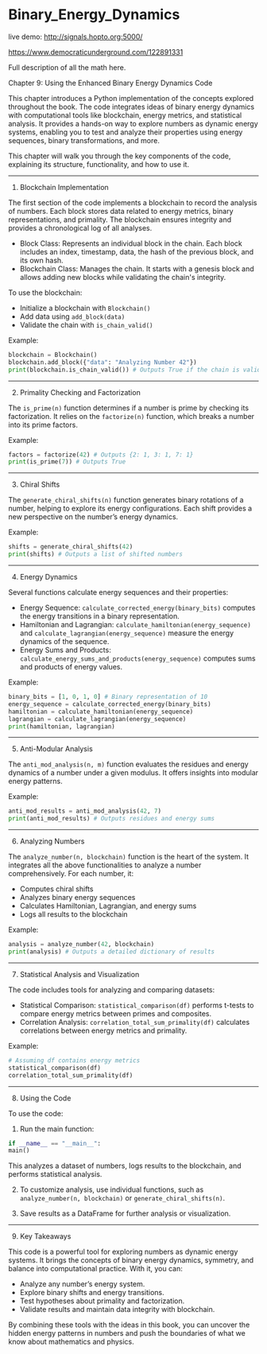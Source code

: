 # Binary_Energy_Dynamics

live demo: http://signals.hopto.org:5000/

https://www.democraticunderground.com/122891331

Full description of all the math here.

Chapter 9: Using the Enhanced Binary Energy Dynamics Code

This chapter introduces a Python implementation of the concepts explored throughout the book. The code integrates ideas of binary energy dynamics with computational tools like blockchain, energy metrics, and statistical analysis. It provides a hands-on way to explore numbers as dynamic energy systems, enabling you to test and analyze their properties using energy sequences, binary transformations, and more.

This chapter will walk you through the key components of the code, explaining its structure, functionality, and how to use it.

---

1. Blockchain Implementation

The first section of the code implements a blockchain to record the analysis of numbers. Each block stores data related to energy metrics, binary representations, and primality. The blockchain ensures integrity and provides a chronological log of all analyses.

- Block Class: Represents an individual block in the chain. Each block includes an index, timestamp, data, the hash of the previous block, and its own hash.
- Blockchain Class: Manages the chain. It starts with a genesis block and allows adding new blocks while validating the chain's integrity.

To use the blockchain:
- Initialize a blockchain with `Blockchain()`
- Add data using `add_block(data)`
- Validate the chain with `is_chain_valid()`

Example:
```python
blockchain = Blockchain()
blockchain.add_block({"data": "Analyzing Number 42"})
print(blockchain.is_chain_valid()) # Outputs True if the chain is valid
```

---

2. Primality Checking and Factorization

The `is_prime(n)` function determines if a number is prime by checking its factorization. It relies on the `factorize(n)` function, which breaks a number into its prime factors.

Example:
```python
factors = factorize(42) # Outputs {2: 1, 3: 1, 7: 1}
print(is_prime(7)) # Outputs True
```

---

3. Chiral Shifts

The `generate_chiral_shifts(n)` function generates binary rotations of a number, helping to explore its energy configurations. Each shift provides a new perspective on the number’s energy dynamics.

Example:
```python
shifts = generate_chiral_shifts(42)
print(shifts) # Outputs a list of shifted numbers
```

---

4. Energy Dynamics

Several functions calculate energy sequences and their properties:
- Energy Sequence: `calculate_corrected_energy(binary_bits)` computes the energy transitions in a binary representation.
- Hamiltonian and Lagrangian: `calculate_hamiltonian(energy_sequence)` and `calculate_lagrangian(energy_sequence)` measure the energy dynamics of the sequence.
- Energy Sums and Products: `calculate_energy_sums_and_products(energy_sequence)` computes sums and products of energy values.

Example:
```python
binary_bits = [1, 0, 1, 0] # Binary representation of 10
energy_sequence = calculate_corrected_energy(binary_bits)
hamiltonian = calculate_hamiltonian(energy_sequence)
lagrangian = calculate_lagrangian(energy_sequence)
print(hamiltonian, lagrangian)
```

---

5. Anti-Modular Analysis

The `anti_mod_analysis(n, m)` function evaluates the residues and energy dynamics of a number under a given modulus. It offers insights into modular energy patterns.

Example:
```python
anti_mod_results = anti_mod_analysis(42, 7)
print(anti_mod_results) # Outputs residues and energy sums
```

---

6. Analyzing Numbers

The `analyze_number(n, blockchain)` function is the heart of the system. It integrates all the above functionalities to analyze a number comprehensively. For each number, it:
- Computes chiral shifts
- Analyzes binary energy sequences
- Calculates Hamiltonian, Lagrangian, and energy sums
- Logs all results to the blockchain

Example:
```python
analysis = analyze_number(42, blockchain)
print(analysis) # Outputs a detailed dictionary of results
```

---

7. Statistical Analysis and Visualization

The code includes tools for analyzing and comparing datasets:
- Statistical Comparison: `statistical_comparison(df)` performs t-tests to compare energy metrics between primes and composites.
- Correlation Analysis: `correlation_total_sum_primality(df)` calculates correlations between energy metrics and primality.

Example:
```python
# Assuming df contains energy metrics
statistical_comparison(df)
correlation_total_sum_primality(df)
```

---

8. Using the Code

To use the code:
1. Run the main function:
```python
if __name__ == "__main__":
main()
```
This analyzes a dataset of numbers, logs results to the blockchain, and performs statistical analysis.

2. To customize analysis, use individual functions, such as `analyze_number(n, blockchain)` or `generate_chiral_shifts(n)`.

3. Save results as a DataFrame for further analysis or visualization.

---

9. Key Takeaways

This code is a powerful tool for exploring numbers as dynamic energy systems. It brings the concepts of binary energy dynamics, symmetry, and balance into computational practice. With it, you can:
- Analyze any number’s energy system.
- Explore binary shifts and energy transitions.
- Test hypotheses about primality and factorization.
- Validate results and maintain data integrity with blockchain.

By combining these tools with the ideas in this book, you can uncover the hidden energy patterns in numbers and push the boundaries of what we know about mathematics and physics.
